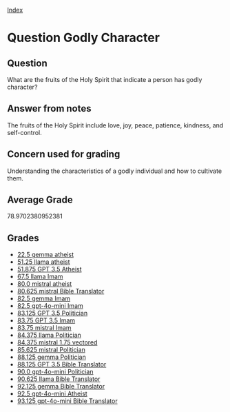 
[Index](../../index.md)
# Question Godly Character
## Question
What are the fruits of the Holy Spirit that indicate a person has godly character?

## Answer from notes
The fruits of the Holy Spirit include love, joy, peace, patience, kindness, and self-control.

## Concern used for grading
Understanding the characteristics of a godly individual and how to cultivate them.

## Average Grade
78.9702380952381

## Grades
 * [22.5 gemma atheist](../answers/gemma_atheist/Godly_Character.md)
 * [51.25 llama atheist](../answers/llama_atheist/Godly_Character.md)
 * [51.875 GPT 3.5 Atheist](../answers/GPT_3.5_Atheist/Godly_Character.md)
 * [67.5 llama Imam](../answers/llama_Imam/Godly_Character.md)
 * [80.0 mistral atheist](../answers/mistral_atheist/Godly_Character.md)
 * [80.625 mistral Bible Translator](../answers/mistral_Bible_Translator/Godly_Character.md)
 * [82.5 gemma Imam](../answers/gemma_Imam/Godly_Character.md)
 * [82.5 gpt-4o-mini Imam](../answers/gpt-4o-mini_Imam/Godly_Character.md)
 * [83.125 GPT 3.5 Politician](../answers/GPT_3.5_Politician/Godly_Character.md)
 * [83.75 GPT 3.5 Imam](../answers/GPT_3.5_Imam/Godly_Character.md)
 * [83.75 mistral Imam](../answers/mistral_Imam/Godly_Character.md)
 * [84.375 llama Politician](../answers/llama_Politician/Godly_Character.md)
 * [84.375 mistral 1.75 vectored](../answers/mistral_1.75_vectored/Godly_Character.md)
 * [85.625 mistral Politician](../answers/mistral_Politician/Godly_Character.md)
 * [88.125 gemma Politician](../answers/gemma_Politician/Godly_Character.md)
 * [88.125 GPT 3.5 Bible Translator](../answers/GPT_3.5_Bible_Translator/Godly_Character.md)
 * [90.0 gpt-4o-mini Politician](../answers/gpt-4o-mini_Politician/Godly_Character.md)
 * [90.625 llama Bible Translator](../answers/llama_Bible_Translator/Godly_Character.md)
 * [92.125 gemma Bible Translator](../answers/gemma_Bible_Translator/Godly_Character.md)
 * [92.5 gpt-4o-mini Atheist](../answers/gpt-4o-mini_Atheist/Godly_Character.md)
 * [93.125 gpt-4o-mini Bible Translator](../answers/gpt-4o-mini_Bible_Translator/Godly_Character.md)
